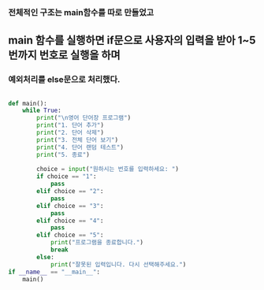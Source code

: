 
### 전체적인 구조는 main함수를 따로 만들었고 
## main 함수를 실행하면 if문으로 사용자의 입력을 받아 1~5번까지 번호로 실행을 하며
### 예외처리를 else문으로 처리했다.

```python

def main():
    while True:
        print("\n영어 단어장 프로그램")
        print("1. 단어 추가")
        print("2. 단어 삭제")
        print("3. 전체 단어 보기")
        print("4. 단어 랜덤 테스트")
        print("5. 종료")
        
        choice = input("원하시는 번호를 입력하세요: ")
        if choice == "1":
            pass
        elif choice == "2":
            pass
        elif choice == "3":
            pass
        elif choice == "4":
            pass
        elif choice == "5":
            print("프로그램을 종료합니다.")
            break
        else:
            print("잘못된 입력입니다. 다시 선택해주세요.")
if __name__ == "__main__":
    main()

```
